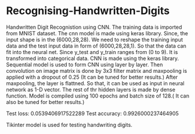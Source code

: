 # Recognising-Handwritten-Digits

Handwritten Digit Recognistion using CNN. The training data is imported from MNIST dataset. The cnn model is made using keras library.
Since, the input shape is in the (6000,28,28). We need to reshape the training input data and the test input data in form of (6000,28,28,1).
So that the data can fit into the neural net. 
Since y_test and y_train ranges from (0 to 9). It is transformed into categorical data.
CNN is made using the keras library.
Sequential model is used to form CNN using layer by layer.
Then convolution on image matrix is done by 3x3 filter matrix and maxpooling is applied with a dropout of 0.25 (It can be tuned for better results.)
After maxpooling, the layer is flattned. So that, it can be used as input in neural network as 1-D vector.
The rest of thr hidden layers is made by dense function.
Model is compiled using 100 epochs and batch size of 128.( It can also be tuned for better results.)

Test loss: 0.0539406917522289
Test accuracy: 0.9926000237464905

Tikinter model is used for testing handwriting digits.
